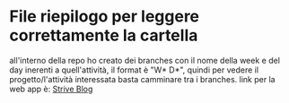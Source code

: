 # File riepilogo per leggere correttamente la cartella

all'interno della repo ho creato dei branches con il nome della week e del day inerenti a quell'attività, il format è "W* D*", quindi per vedere il progetto/l'attività interessata basta camminare tra i branches.
link per la web app è: <a href='https://module6-epicode.vercel.app/'>Strive Blog</a>
